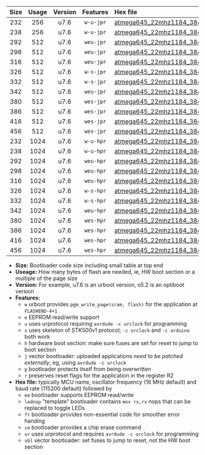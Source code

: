 |Size|Usage|Version|Features|Hex file|
|:-:|:-:|:-:|:-:|:--|
|232|256|u7.6|`w-u-jpr`|[atmega645_22mhz1184_38400bps_ur_vbl.hex](https://raw.githubusercontent.com/stefanrueger/urboot/main/atmega645_22mhz1184_38400bps_ur_vbl.hex)|
|238|256|u7.6|`w-u-jpr`|[atmega645_22mhz1184_38400bps_lednop_ur_vbl.hex](https://raw.githubusercontent.com/stefanrueger/urboot/main/atmega645_22mhz1184_38400bps_lednop_ur_vbl.hex)|
|292|512|u7.6|`weu-jpr`|[atmega645_22mhz1184_38400bps_ee_ur_vbl.hex](https://raw.githubusercontent.com/stefanrueger/urboot/main/atmega645_22mhz1184_38400bps_ee_ur_vbl.hex)|
|298|512|u7.6|`weu-jpr`|[atmega645_22mhz1184_38400bps_ee_lednop_ur_vbl.hex](https://raw.githubusercontent.com/stefanrueger/urboot/main/atmega645_22mhz1184_38400bps_ee_lednop_ur_vbl.hex)|
|316|512|u7.6|`weu-jpr`|[atmega645_22mhz1184_38400bps_ee_lednop_fr_ur_vbl.hex](https://raw.githubusercontent.com/stefanrueger/urboot/main/atmega645_22mhz1184_38400bps_ee_lednop_fr_ur_vbl.hex)|
|326|512|u7.6|`w-s-jpr`|[atmega645_22mhz1184_38400bps_vbl.hex](https://raw.githubusercontent.com/stefanrueger/urboot/main/atmega645_22mhz1184_38400bps_vbl.hex)|
|332|512|u7.6|`w-s-jpr`|[atmega645_22mhz1184_38400bps_lednop_vbl.hex](https://raw.githubusercontent.com/stefanrueger/urboot/main/atmega645_22mhz1184_38400bps_lednop_vbl.hex)|
|342|512|u7.6|`weu-jpr`|[atmega645_22mhz1184_38400bps_ee_lednop_fr_ce_ur_vbl.hex](https://raw.githubusercontent.com/stefanrueger/urboot/main/atmega645_22mhz1184_38400bps_ee_lednop_fr_ce_ur_vbl.hex)|
|380|512|u7.6|`wes-jpr`|[atmega645_22mhz1184_38400bps_ee_vbl.hex](https://raw.githubusercontent.com/stefanrueger/urboot/main/atmega645_22mhz1184_38400bps_ee_vbl.hex)|
|386|512|u7.6|`wes-jpr`|[atmega645_22mhz1184_38400bps_ee_lednop_vbl.hex](https://raw.githubusercontent.com/stefanrueger/urboot/main/atmega645_22mhz1184_38400bps_ee_lednop_vbl.hex)|
|416|512|u7.6|`wes-jpr`|[atmega645_22mhz1184_38400bps_ee_lednop_fr_vbl.hex](https://raw.githubusercontent.com/stefanrueger/urboot/main/atmega645_22mhz1184_38400bps_ee_lednop_fr_vbl.hex)|
|456|512|u7.6|`wes-jpr`|[atmega645_22mhz1184_38400bps_ee_lednop_fr_ce_vbl.hex](https://raw.githubusercontent.com/stefanrueger/urboot/main/atmega645_22mhz1184_38400bps_ee_lednop_fr_ce_vbl.hex)|
|232|1024|u7.6|`w-u-hpr`|[atmega645_22mhz1184_38400bps_ur.hex](https://raw.githubusercontent.com/stefanrueger/urboot/main/atmega645_22mhz1184_38400bps_ur.hex)|
|238|1024|u7.6|`w-u-hpr`|[atmega645_22mhz1184_38400bps_lednop_ur.hex](https://raw.githubusercontent.com/stefanrueger/urboot/main/atmega645_22mhz1184_38400bps_lednop_ur.hex)|
|292|1024|u7.6|`weu-hpr`|[atmega645_22mhz1184_38400bps_ee_ur.hex](https://raw.githubusercontent.com/stefanrueger/urboot/main/atmega645_22mhz1184_38400bps_ee_ur.hex)|
|298|1024|u7.6|`weu-hpr`|[atmega645_22mhz1184_38400bps_ee_lednop_ur.hex](https://raw.githubusercontent.com/stefanrueger/urboot/main/atmega645_22mhz1184_38400bps_ee_lednop_ur.hex)|
|316|1024|u7.6|`weu-hpr`|[atmega645_22mhz1184_38400bps_ee_lednop_fr_ur.hex](https://raw.githubusercontent.com/stefanrueger/urboot/main/atmega645_22mhz1184_38400bps_ee_lednop_fr_ur.hex)|
|326|1024|u7.6|`w-s-hpr`|[atmega645_22mhz1184_38400bps.hex](https://raw.githubusercontent.com/stefanrueger/urboot/main/atmega645_22mhz1184_38400bps.hex)|
|332|1024|u7.6|`w-s-hpr`|[atmega645_22mhz1184_38400bps_lednop.hex](https://raw.githubusercontent.com/stefanrueger/urboot/main/atmega645_22mhz1184_38400bps_lednop.hex)|
|342|1024|u7.6|`weu-hpr`|[atmega645_22mhz1184_38400bps_ee_lednop_fr_ce_ur.hex](https://raw.githubusercontent.com/stefanrueger/urboot/main/atmega645_22mhz1184_38400bps_ee_lednop_fr_ce_ur.hex)|
|380|1024|u7.6|`wes-hpr`|[atmega645_22mhz1184_38400bps_ee.hex](https://raw.githubusercontent.com/stefanrueger/urboot/main/atmega645_22mhz1184_38400bps_ee.hex)|
|386|1024|u7.6|`wes-hpr`|[atmega645_22mhz1184_38400bps_ee_lednop.hex](https://raw.githubusercontent.com/stefanrueger/urboot/main/atmega645_22mhz1184_38400bps_ee_lednop.hex)|
|416|1024|u7.6|`wes-hpr`|[atmega645_22mhz1184_38400bps_ee_lednop_fr.hex](https://raw.githubusercontent.com/stefanrueger/urboot/main/atmega645_22mhz1184_38400bps_ee_lednop_fr.hex)|
|456|1024|u7.6|`wes-hpr`|[atmega645_22mhz1184_38400bps_ee_lednop_fr_ce.hex](https://raw.githubusercontent.com/stefanrueger/urboot/main/atmega645_22mhz1184_38400bps_ee_lednop_fr_ce.hex)|

- **Size:** Bootloader code size including small table at top end
- **Useage:** How many bytes of flash are needed, ie, HW boot section or a multiple of the page size
- **Version:** For example, u7.6 is an urboot version, o5.2 is an optiboot version
- **Features:**
  + `w` urboot provides `pgm_write_page(sram, flash)` for the application at `FLASHEND-4+1`
  + `e` EEPROM read/write support
  + `u` uses urprotocol requiring `avrdude -c urclock` for programming
  + `s` uses skeleton of STK500v1 protocol; `-c urclock` and `-c arduino` both work
  + `h` hardware boot section: make sure fuses are set for reset to jump to boot section
  + `j` vector bootloader: uploaded applications *need to be patched externally*, eg, using `avrdude -c urclock`
  + `p` bootloader protects itself from being overwritten
  + `r` preserves reset flags for the application in the register R2
- **Hex file:** typically MCU name, oscillator frequency (16 MHz default) and baud rate (115200 default) followed by
  + `ee` bootloader supports EEPROM read/write
  + `lednop` "template" bootloader contains `mov rx,rx` nops that can be replaced to toggle LEDs
  + `fr` bootloader provides non-essential code for smoother error handing
  + `ce` bootloader provides a chip erase command
  + `ur` uses urprotocol and requires `avrdude -c urclock` for programming
  + `vbl` vector bootloader: set fuses to jump to reset, not the HW boot section
